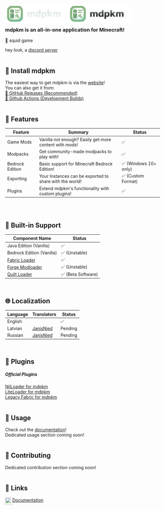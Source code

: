 <dl>
  <img src="./public/img/banners/brand_text.svg#gh-dark-mode-only" alt="mdpkm Text" align="left" height="64"/>
  <img src="./public/img/banners/brand_text_dark.svg#gh-light-mode-only" alt="mdpkm Text" align="left" height="64"/>
</dl>
<br/><br/><br/>

### mdpkm is an all-in-one application for Minecraft!
🦑 squid game</br>

hey look, a [discord server](https://discord.gg/YHDW77CMUw)
<br/><br/>

## 💾 Install mdpkm
The easiest way to get mdpkm is via the [website](https://mdpkm.voxelified.com)!<br/>
You can also get it from:<br/>
[🦑 GitHub Releases (Recommended)](https://github.com/Blookerss/mdpkm/releases)<br/>
[🦊 Github Actions (Development Builds)](https://github.com/Blookerss/mdpkm/actions)
<br/><br/>

## 🤯 Features
| Feature           | Summary                                                           | Status                 |
|-------------------|-------------------------------------------------------------------|------------------------|
| Game Mods         | Vanilla not enough? Easily get more content with mods!            | ✅                    |
| Modpacks          | Get community-made modpacks to play with!                         | ✅                    |
| Bedrock Edition   | Basic support for Minecraft Bedrock Edition!                      | ✅ (Windows 10+ only) |
| Exporting         | Your Instances can be exported to share with the world!           | ✅ (Custom Format)    |
| Plugins           | Extend mdpkm's functionality with custom plugins!                 | ✅                    |
<br/><br/>

## 🦑 Built-in Support
| Component Name                                | Status             |
|-----------------------------------------------|--------------------|
| Java Edition (Vanilla)                        | ✅                 |
| Bedrock Edition (Vanilla)                     | ✅ (Unstable)      |
| [Fabric Loader](https://fabricmc.net)         | ✅                 |
| [Forge Modloader](https://minecraftforge.net) | ✅ (Unstable)      |
| [Quilt Loader](https://quiltmc.org)           | ✅ (Beta Software) |
<br/>

## 🌐 Localization
| Language | Translators                                | Status  |
|----------|--------------------------------------------|---------|
| English  |                                            | ✅      |
| Latvian  | [JanisNied](https://twitter.com/JanisNied) | Pending |
| Russian  | [JanisNied](https://twitter.com/JanisNied) | Pending |
<br/>

## 🔌 Plugins
##### Official Plugins
[NilLoader for mdpkm](https://github.com/Blookerss/mdpkm-nilloader-plugin)<br/>
[LiteLoader for mdpkm](https://github.com/Blookerss/mdpkm-liteloader-plugin)<br/>
[Legacy Fabric for mdpkm](https://github.com/Blookerss/mdpkm-legacy-fabric-plugin)<br/>
<br/>

## 🤔 Usage
Check out the [documentation](https://blookers.gitbook.io/mdpkm/getting-started)!<br/>
Dedicated usage section coming soon!
<br/><br/>

## 🥰 Contributing
Dedicated contribution section coming soon!
<br/><br/>

## 🔗 Links
<dl>
  <img src="https://img.icons8.com/fluency/48/000000/documents.png" align="left" width="24" height="24"/>
  
  [Documentation](https://docs.mdpkm.voxelified.com)
</dl>
